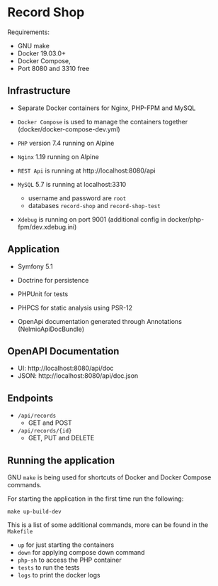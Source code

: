 # Record Shop

Requirements: 
 - GNU make
 - Docker 19.03.0+ 
 - Docker Compose, 
 - Port 8080 and 3310 free

## Infrastructure
 - Separate Docker containers for Nginx, PHP-FPM and MySQL

 - `Docker Compose` is used to manage the containers together (docker/docker-compose-dev.yml)

 - `PHP` version 7.4 running on Alpine

 - `Nginx` 1.19 running on Alpine

 - `REST Api` is running at http://localhost:8080/api

 - `MySQL` 5.7 is running at localhost:3310 
    - username and password are `root`
    - databases `record-shop` and `record-shop-test `

 - `Xdebug` is running on port 9001 (additional config in docker/php-fpm/dev.xdebug.ini)

## Application
 - Symfony 5.1
 
 - Doctrine for persistence

 - PHPUnit for tests

 - PHPCS for static analysis using PSR-12

 - OpenApi documentation generated through Annotations (NelmioApiDocBundle)



## OpenAPI Documentation
 - UI: http://localhost:8080/api/doc
 - JSON: http://localhost:8080/api/doc.json
 
## Endpoints
 - `/api/records`
    - GET and POST
 - `/api/records/{id}`
    - GET, PUT and DELETE

## Running the application
GNU `make` is being used for shortcuts of Docker and Docker Compose commands.

For starting the application in the first time run the following:

`make up-build-dev`

This is a list of some additional commands, more can be found in the `Makefile` 
 - `up` for just starting the containers
 - `down` for applying compose down command
 - `php-sh` to access the PHP container
 - `tests` to run the tests
 - `logs` to print the docker logs